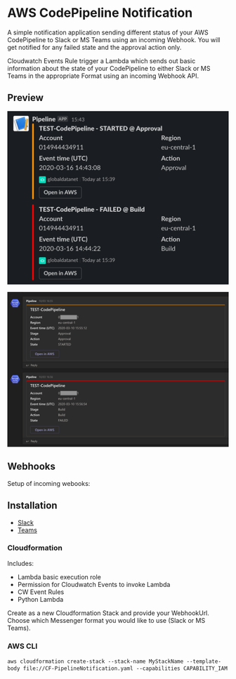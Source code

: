 # AWS CodePipeline Notification

A simple notification application sending different status of your AWS CodePipeline to Slack or MS Teams using an incoming Webhook. You will get notified for any failed state and the approval action only.

Cloudwatch Events Rule trigger a Lambda which sends out basic information about the state of your CodePipeline to either Slack or MS Teams in the appropriate Format using an incoming Webhook API.

## Preview
![Slack](/slack-screenshot.png)

![MS Teams](/msteams-screenshot.png)

## Webhooks

Setup of incoming webooks:


## Installation
- [Slack](https://api.slack.com/messaging/webhooks)
- [Teams](https://docs.microsoft.com/en-us/microsoftteams/platform/webhooks-and-connectors/how-to/add-incoming-webhook)

### Cloudformation

Includes:

- Lambda basic execution role
- Permission for Cloudwatch Events to invoke Lambda
- CW Event Rules
- Python Lambda

Create as a new Cloudformation Stack and provide your WebhookUrl. Choose which Messenger format you would like to use (Slack or MS Teams).

### AWS CLI
```
aws cloudformation create-stack --stack-name MyStackName --template-body file://CF-PipelineNotification.yaml --capabilities CAPABILITY_IAM
```

